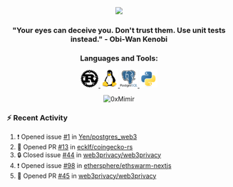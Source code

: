 <p align="center">
    <img src="https://github.com/0xMimir/0xMimir/blob/51bf3f06c7d04d019c1678a04a754d4bf04b8a8e/obi-wan.gif?raw=true" />
</p>

<h3 align="center">
    "Your eyes can deceive you. Don't trust them. Use unit tests instead." - Obi-Wan Kenobi
</h3>

<h3 align="center">Languages and Tools:</h3>

<p align="center">
   <a href="https://www.rust-lang.org" target="_blank" rel="noreferrer"> <img src="https://raw.githubusercontent.com/devicons/devicon/master/icons/rust/rust-plain.svg" alt="rust" width="40" height="40"/> </a>
   <a href="https://www.linux.org/" target="_blank" rel="noreferrer"> <img src="https://raw.githubusercontent.com/devicons/devicon/master/icons/linux/linux-original.svg" alt="linux" width="40" height="40"/> </a>
   <a href="https://www.postgresql.org" target="_blank" rel="noreferrer"> <img src="https://raw.githubusercontent.com/devicons/devicon/master/icons/postgresql/postgresql-original-wordmark.svg" alt="postgresql" width="40" height="40"/> </a> 
   <a href="https://www.python.org" target="_blank" rel="noreferrer"> <img src="https://raw.githubusercontent.com/devicons/devicon/master/icons/python/python-original.svg" alt="python" width="40" height="40"/> </a> 
</p>

<p align="center"><img  src="https://github-readme-stats.vercel.app/api?username=0xMimir&theme=transparent" alt="0xMimir" /></p>


### :zap: Recent Activity

<!--START_SECTION:activity-->
1. ❗ Opened issue [#1](https://github.com/Yen/postgres_web3/issues/1) in [Yen/postgres_web3](https://github.com/Yen/postgres_web3)
2. 💪 Opened PR [#13](https://github.com/ecklf/coingecko-rs/pull/13) in [ecklf/coingecko-rs](https://github.com/ecklf/coingecko-rs)
3. 🔒 Closed issue [#44](https://github.com/web3privacy/web3privacy/issues/44) in [web3privacy/web3privacy](https://github.com/web3privacy/web3privacy)
4. ❗ Opened issue [#98](https://github.com/ethersphere/ethswarm-nextjs/issues/98) in [ethersphere/ethswarm-nextjs](https://github.com/ethersphere/ethswarm-nextjs)
5. 💪 Opened PR [#45](https://github.com/web3privacy/web3privacy/pull/45) in [web3privacy/web3privacy](https://github.com/web3privacy/web3privacy)
<!--END_SECTION:activity-->